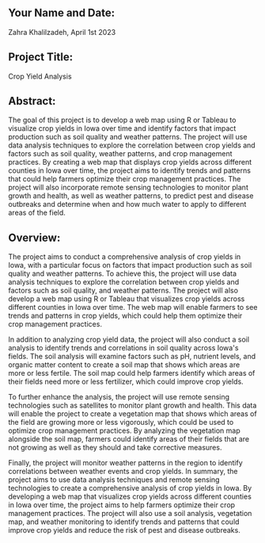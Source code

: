 ## Your Name and Date: 

Zahra Khalilzadeh, April 1st 2023


## Project Title: 

Crop Yield Analysis


## Abstract: 

The goal of this project is to develop a web map using R or Tableau to visualize crop yields in Iowa over time and identify factors that impact production such as soil quality and weather patterns. The project will use data analysis techniques to explore the correlation between crop yields and factors such as soil quality, weather patterns, and crop management practices. By creating a web map that displays crop yields across different counties in Iowa over time, the project aims to identify trends and patterns that could help farmers optimize their crop management practices. The project will also incorporate remote sensing technologies to monitor plant growth and health, as well as weather patterns, to predict pest and disease outbreaks and determine when and how much water to apply to different areas of the field.


## Overview:

The project aims to conduct a comprehensive analysis of crop yields in Iowa, with a particular focus on factors that impact production such as soil quality and weather patterns. To achieve this, the project will use data analysis techniques to explore the correlation between crop yields and factors such as soil quality, and weather patterns. The project will also develop a web map using R or Tableau that visualizes crop yields across different counties in Iowa over time. The web map will enable farmers to see trends and patterns in crop yields, which could help them optimize their crop management practices.

In addition to analyzing crop yield data, the project will also conduct a soil analysis to identify trends and correlations in soil quality across Iowa's fields. The soil analysis will examine factors such as pH, nutrient levels, and organic matter content to create a soil map that shows which areas are more or less fertile. The soil map could help farmers identify which areas of their fields need more or less fertilizer, which could improve crop yields.

To further enhance the analysis, the project will use remote sensing technologies such as satellites to monitor plant growth and health. This data will enable the project to create a vegetation map that shows which areas of the field are growing more or less vigorously, which could be used to optimize crop management practices. By analyzing the vegetation map alongside the soil map, farmers could identify areas of their fields that are not growing as well as they should and take corrective measures.

Finally, the project will monitor weather patterns in the region to identify correlations between weather events and crop yields.
In summary, the project aims to use data analysis techniques and remote sensing technologies to create a comprehensive analysis of crop yields in Iowa. By developing a web map that visualizes crop yields across different counties in Iowa over time, the project aims to help farmers optimize their crop management practices. The project will also use a soil analysis, vegetation map, and weather monitoring to identify trends and patterns that could improve crop yields and reduce the risk of pest and disease outbreaks.
